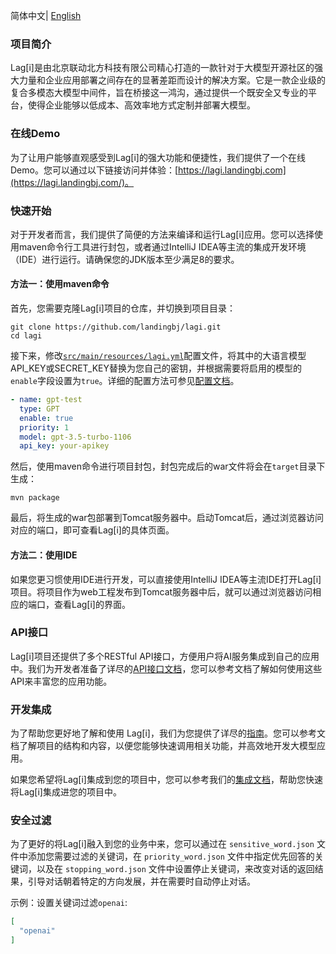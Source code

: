 简体中文| [English](README.md)

### **项目简介**

Lag[i]是由北京联动北方科技有限公司精心打造的一款针对于大模型开源社区的强大力量和企业应用部署之间存在的显著差距而设计的解决方案。它是一款企业级的复合多模态大模型中间件，旨在桥接这一鸿沟，通过提供一个既安全又专业的平台，使得企业能够以低成本、高效率地方式定制并部署大模型。

### 在线Demo

为了让用户能够直观感受到Lag[i]的强大功能和便捷性，我们提供了一个在线Demo。您可以通过以下链接访问并体验：[https://lagi.landingbj.com](https://lagi.landingbj.com/)。

### 快速开始

对于开发者而言，我们提供了简便的方法来编译和运行Lag[i]应用。您可以选择使用maven命令行工具进行封包，或者通过IntelliJ IDEA等主流的集成开发环境（IDE）进行运行。请确保您的JDK版本至少满足8的要求。

#### 方法一：使用maven命令

首先，您需要克隆Lag[i]项目的仓库，并切换到项目目录：

```shell
git clone https://github.com/landingbj/lagi.git
cd lagi
```

接下来，修改[`src/main/resources/lagi.yml`](lagi-web/src/main/resources/lagi.yml)配置文件，将其中的大语言模型API_KEY或SECRET_KEY替换为您自己的密钥，并根据需要将启用的模型的`enable`字段设置为`true`。详细的配置方法可参见[配置文档](docs/config_zh.md)。

```yaml
- name: gpt-test
  type: GPT
  enable: true
  priority: 1
  model: gpt-3.5-turbo-1106
  api_key: your-apikey
```

然后，使用maven命令进行项目封包，封包完成后的war文件将会在`target`目录下生成：

```shell
mvn package
```

最后，将生成的war包部署到Tomcat服务器中。启动Tomcat后，通过浏览器访问对应的端口，即可查看Lag[i]的具体页面。

#### 方法二：使用IDE

如果您更习惯使用IDE进行开发，可以直接使用IntelliJ IDEA等主流IDE打开Lag[i]项目。将项目作为web工程发布到Tomcat服务器中后，就可以通过浏览器访问相应的端口，查看Lag[i]的界面。

### API接口

Lag[i]项目还提供了多个RESTful API接口，方便用户将AI服务集成到自己的应用中。我们为开发者准备了详尽的[API接口文档](docs/API_zh.md)，您可以参考文档了解如何使用这些API来丰富您的应用功能。

### 开发集成

为了帮助您更好地了解和使用 Lag[i]，我们为您提供了详尽的[指南](docs/guide_cn.md)。您可以参考文档了解项目的结构和内容，以便您能够快速调用相关功能，并高效地开发大模型应用。    

如果您希望将Lag[i]集成到您的项目中，您可以参考我们的[集成文档](docs/guide_cn.md#快速集成进您的项目)，帮助您快速将Lag[i]集成进您的项目中。

### 安全过滤

为了更好的将Lag[i]融入到您的业务中来，您可以通过在 `sensitive_word.json` 文件中添加您需要过滤的关键词，在 `priority_word.json` 文件中指定优先回答的关键词，以及在 `stopping_word.json` 文件中设置停止关键词，来改变对话的返回结果，引导对话朝着特定的方向发展，并在需要时自动停止对话。    

示例：设置关键词过滤`openai`:

```json
[
  "openai"
]
```

